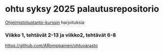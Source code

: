 # ohtu syksy 2025 palautusrepositorio
[Ohjelmistotuotanto-kurssin](https://ohjelmistotuotanto-hy.github.io) harjoituksia

### Viikko 1, tehtävät 2-13 ja viikko2, tehtävät 6-8
https://github.com/ARomppainen/ohtuvarasto
